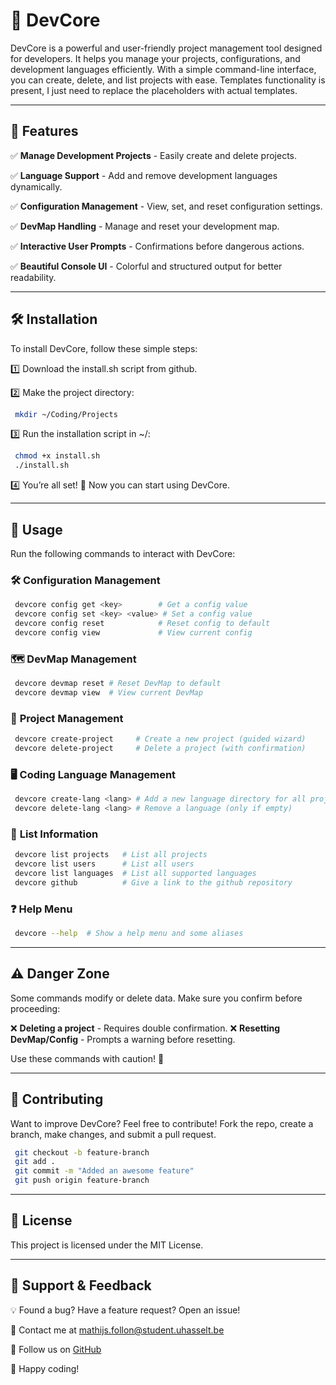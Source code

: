 # 🚀 DevCore

DevCore is a powerful and user-friendly project management tool designed for developers. It helps you manage your projects, configurations, and development languages efficiently. With a simple command-line interface, you can create, delete, and list projects with ease.
Templates functionality is present, I just need to replace the placeholders with actual templates.

---

## 📜 Features

✅ **Manage Development Projects** - Easily create and delete projects.

✅ **Language Support** - Add and remove development languages dynamically.

✅ **Configuration Management** - View, set, and reset configuration settings.

✅ **DevMap Handling** - Manage and reset your development map.

✅ **Interactive User Prompts** - Confirmations before dangerous actions.

✅ **Beautiful Console UI** - Colorful and structured output for better readability.

---

## 🛠️ Installation

To install DevCore, follow these simple steps:

1️⃣ Download the install.sh script from github.

2️⃣ Make the project directory:
```bash
 mkdir ~/Coding/Projects
```

3️⃣ Run the installation script in ~/:
```bash
 chmod +x install.sh
 ./install.sh
```

4️⃣ You’re all set! 🎉 Now you can start using DevCore.

---

## 🚀 Usage

Run the following commands to interact with DevCore:

### 🛠️ **Configuration Management**
```bash
 devcore config get <key>        # Get a config value
 devcore config set <key> <value> # Set a config value
 devcore config reset            # Reset config to default
 devcore config view             # View current config
```

### 🗺️ **DevMap Management**
```bash
 devcore devmap reset # Reset DevMap to default
 devcore devmap view  # View current DevMap
```

### 📂 **Project Management**
```bash
 devcore create-project     # Create a new project (guided wizard)
 devcore delete-project     # Delete a project (with confirmation)
```

### 🖥️ **Coding Language Management**
```bash
 devcore create-lang <lang> # Add a new language directory for all projects using this language
 devcore delete-lang <lang> # Remove a language (only if empty)
```

### 📜 **List Information**
```bash
 devcore list projects   # List all projects
 devcore list users      # List all users
 devcore list languages  # List all supported languages
 devcore github          # Give a link to the github repository
```

### ❓ **Help Menu**
```bash
 devcore --help  # Show a help menu and some aliases
```

---

## ⚠️ Danger Zone

Some commands modify or delete data. Make sure you confirm before proceeding:

❌ **Deleting a project** - Requires double confirmation.
❌ **Resetting DevMap/Config** - Prompts a warning before resetting.

Use these commands with caution! 🚨

---

## 📝 Contributing

Want to improve DevCore? Feel free to contribute! Fork the repo, create a branch, make changes, and submit a pull request.

```bash
 git checkout -b feature-branch
 git add .
 git commit -m "Added an awesome feature"
 git push origin feature-branch
```

---

## 📜 License

This project is licensed under the MIT License.

---

## 💬 Support & Feedback

💡 Found a bug? Have a feature request? Open an issue!

📧 Contact me at [mathijs.follon@student.uhasselt.be](mailto:mathijs.follon@student.uhasselt.be)

🔗 Follow us on [GitHub](https://github.com/mathlon26/devcore)

🚀 Happy coding!

